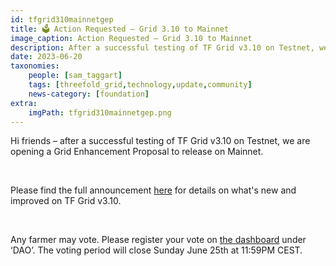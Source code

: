 ```yaml
---
id: tfgrid310mainnetgep
title: 🗳 Action Requested – Grid 3.10 to Mainnet
image_caption: Action Requested – Grid 3.10 to Mainnet
description: After a successful testing of TF Grid v3.10 on Testnet, we are opening a Grid Enhancement Proposal to release on Mainnet.
date: 2023-06-20
taxonomies:
    people: [sam_taggart]
    tags: [threefold_grid,technology,update,community]
    news-category: [foundation]
extra:
    imgPath: tfgrid310mainnetgep.png
---
```


Hi friends – after a successful testing of TF Grid v3.10 on Testnet, we are opening a Grid Enhancement Proposal to release on Mainnet.

<br/>

Please find the full announcement [here](https://forum.threefold.io/t/gep-for-grid-3-10-on-mainnet/3985) for details on what's new and improved on TF Grid v3.10.

<br/>

Any farmer may vote. Please register your vote on [the dashboard](https://dashboard.grid.tf/) under ‘DAO’. The voting period will close Sunday June 25th at 11:59PM CEST.